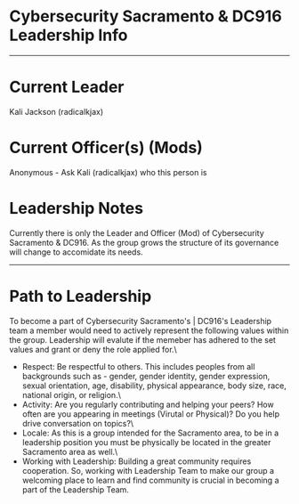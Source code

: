 # Cybersecurity Sacramento & DC916 Leadership Info
---

# Current Leader
Kali Jackson (radicalkjax)

# Current Officer(s) (Mods)
Anonymous - Ask Kali (radicalkjax) who this person is

# Leadership Notes
Currently there is only the Leader and Officer (Mod) of Cybersecurity Sacramento & DC916. As the group grows the structure of its governance will change to accomidate its needs.

---

# Path to Leadership
To become a part of Cybersecurity Sacramento's | DC916's Leadership team a member would need to actively represent the following values within the group. Leadership will evalute if the memeber has adhered to the set values and grant or deny the role applied for.\

* Respect: Be respectful to others. This includes peoples from all backgrounds such as - gender, gender identity, gender expression, sexual orientation, age, disability, physical appearance, body size, race, national origin, or religion.\
* Activity: Are you regularly contributing and helping your peers? How often are you appearing in meetings (Virutal or Physical)? Do you help drive conversation on topics?\
* Locale: As this is a group intended for the Sacramento area, to be in a leadership position you must be physically be located in the greater Sacramento area as well.\
* Working with Leadership: Building a great community requires cooperation. So, working with Leadership Team to make our group a welcoming place to learn and find community is crucial in becoming a part of the Leadership Team.
